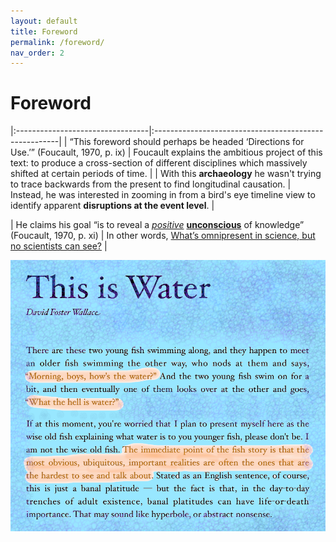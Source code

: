 ```yaml
---
layout: default
title: Foreword
permalink: /foreword/
nav_order: 2
---
```


# Foreword

|:---------------------------------|:------------------------------------------------------|
| “This foreword should perhaps  be headed ‘Directions for Use.’”  (Foucault, 1970, p. ix) | Foucault explains the ambitious project of this text: to produce a cross-section of different disciplines which massively shifted at certain periods of time. |
| With this **archaeology** he wasn't trying to trace backwards from the present to find longitudinal causation. | Instead, he was interested in zooming in from a bird's eye timeline view to identify apparent **disruptions at the event level**. |

| He claims his goal “is to reveal a [*positive*](https://en.wikipedia.org/wiki/Symptom#Positive_and_negative) [**unconscious**](https://www.lacanonline.com/2017/04/whats-so-unconscious-about-the-unconscious/) of knowledge” (Foucault, 1970, p. xi) | In other words, [What’s omnipresent in science, but no scientists can see?](https://fs.blog/2012/04/david-foster-wallace-this-is-water) |

![what the hell is water?](../memes/thisiswater.png)